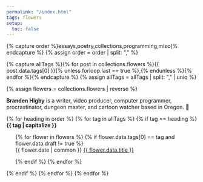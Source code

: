 ```yaml
---
permalink: "/index.html"
tags: flowers
setup:
  toc: false
---
```


{% capture order %}essays,poetry,collections,programming,misc{% endcapture %}
{% assign order = order | split: "," %}

{% capture allTags %}{% for post in collections.flowers %}{{ post.data.tags[0] }}{% unless forloop.last == true %},{% endunless %}{% endfor %}{% endcapture %}
{% assign allTags = allTags | split: "," | uniq %}

{% assign flowers = collections.flowers | reverse %}

**Branden Higby** is a writer, video producer, computer programmer, procrastinator, dungeon master, and cartoon watcher based in Oregon. 💜

<nav>

{% for heading in order %}
{% for tag in allTags %}
{% if tag == heading %}
<b>
  {{ tag | capitalize }}
</b>
<ul style="list-style:none">
  {% for flower in flowers %}
  {% if flower.data.tags[0] == tag and flower.data.draft != true %}
  <li>
    <time>{{ flower.date | common }}</time>
    <a href="{{ flower.url }}" {% unless flower.data.stylesheet != "main" %}class="internal"{% endunless %}>{{ flower.data.title }}</a>
  </li>

  {% endif %}
  {% endfor %}
  </ul>
{% endif %}
{% endfor %}
{% endfor %}
</nav>
